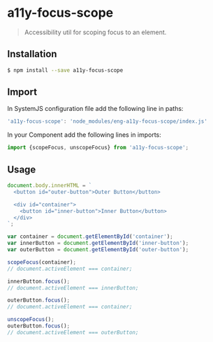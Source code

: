 # a11y-focus-scope

> Accessibility util for scoping focus to an element.

## Installation

```sh
$ npm install --save a11y-focus-scope
```

## Import

In SystemJS configuration file add the following line in paths:

```js
'a11y-focus-scope': 'node_modules/eng-a11y-focus-scope/index.js'
```

In your Component add the following lines in imports:

```js
import {scopeFocus, unscopeFocus} from 'a11y-focus-scope';
```

## Usage

```js
document.body.innerHTML = `
  <button id="outer-button">Outer Button</button>

  <div id="container">
    <button id="inner-button">Inner Button</button>
  </div>
`;

var container = document.getElementById('container');
var innerButton = document.getElementById('inner-button');
var outerButton = document.getElementById('outer-button');

scopeFocus(container);
// document.activeElement === container;

innerButton.focus();
// document.activeElement === innerButton;

outerButton.focus();
// document.activeElement === container;

unscopeFocus();
outerButton.focus();
// document.activeElement === outerButton;
```
